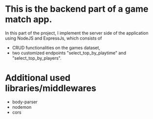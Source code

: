 # This is the backend part of a game match app.

In this part of the project, I implement the server side of the application using NodeJS and ExpressJs, which consists of 

- CRUD functionalities on the games dataset,
- two customized endpoints "select_top_by_playtime" and "select_top_by_players".

# Additional used libraries/middlewares

- body-parser
- nodemon
- cors





